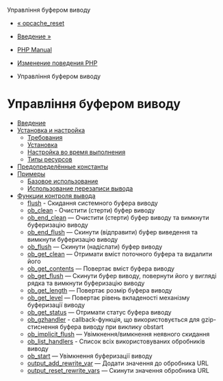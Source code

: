 Управління буфером виводу

-   [« opcache\_reset](function.opcache-reset.html)
    
-   [Введение »](intro.outcontrol.html)
    
-   [PHP Manual](index.html)
    
-   [Изменение поведения PHP](refs.basic.php.html)
    
-   Управління буфером виводу
    

# Управління буфером виводу

-   [Введение](intro.outcontrol.html)
-   [Установка и настройка](outcontrol.setup.html)
    -   [Требования](outcontrol.requirements.html)
    -   [Установка](outcontrol.installation.html)
    -   [Настройка во время выполнения](outcontrol.configuration.html)
    -   [Типы ресурсов](outcontrol.resources.html)
-   [Предопределённые константы](outcontrol.constants.html)
-   [Примеры](outcontrol.examples.html)
    -   [Базовое использование](outcontrol.examples.basic.html)
    -   [Использование перезаписи вывода](outcontrol.examples.rewrite.html)
-   [Функции контроля вывода](ref.outcontrol.html)
    -   [flush](function.flush.html) - Скидання системного буфера виводу
    -   [ob\_clean](function.ob-clean.html) - Очистити (стерти) буфер виводу
    -   [ob\_end\_clean](function.ob-end-clean.html) — Очистити (стерти) буфер виводу та вимкнути буферизацію виводу
    -   [ob\_end\_flush](function.ob-end-flush.html) — Скинути (відправити) буфер виведення та вимкнути буферизацію виводу
    -   [ob\_flush](function.ob-flush.html) — Скинути (надіслати) буфер виводу
    -   [ob\_get\_clean](function.ob-get-clean.html) — Отримати вміст поточного буфера та видалити його
    -   [ob\_get\_contents](function.ob-get-contents.html) — Повертає вміст буфера виводу
    -   [ob\_get\_flush](function.ob-get-flush.html) — Скинути буфер виводу, повернути його у вигляді рядка та вимкнути буферизацію виводу
    -   [ob\_get\_length](function.ob-get-length.html) — Повертає розмір буфера виводу
    -   [ob\_get\_level](function.ob-get-level.html) — Повертає рівень вкладеності механізму буферизації виводу
    -   [ob\_get\_status](function.ob-get-status.html) — Отримати статус буфера виводу
    -   [ob\_gzhandler](function.ob-gzhandler.html) - callback-функція, що використовується для gzip-стиснення буфера виводу при виклику obstart
    -   [ob\_implicit\_flush](function.ob-implicit-flush.html) — Увімкнення/вимкнення неявного скидання
    -   [ob\_list\_handlers](function.ob-list-handlers.html) - Список всіх використовуваних обробників виводу
    -   [ob\_start](function.ob-start.html) — Увімкнення буферизації виводу
    -   [output\_add\_rewrite\_var](function.output-add-rewrite-var.html) — Додати значення до обробника URL
    -   [output\_reset\_rewrite\_vars](function.output-reset-rewrite-vars.html) — Скинути значення обробника URL